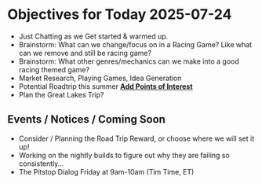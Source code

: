 # Objectives for Today 2025-07-24

- Just Chatting as we Get started & warmed up.
- Brainstorm: What can we change/focus on in a Racing Game? Like what can we remove and still be racing game?
- Brainstorm: What other genres/mechanics can we make into a good racing themed game?
- Market Research, Playing Games, Idea Generation
- Potential Roadtrip this summer **[Add Points of Interest](https://tyrebyt.es/trip)**
- Plan the Great Lakes Trip?

## Events / Notices / Coming Soon

- Consider / Planning the Road Trip Reward, or choose where we will set it up!
- Working on the nightly builds to figure out why they are failing so consistently...
- The Pitstop Dialog Friday at 9am-10am (Tim Time, ET) 

